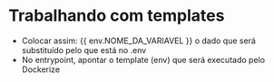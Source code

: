 # Trabalhando com templates

- Colocar assim: {{ env.NOME_DA_VARIAVEL }} o dado que será substituído pelo que está no .env
- No entrypoint, apontar o template (env) que será executado pelo Dockerize